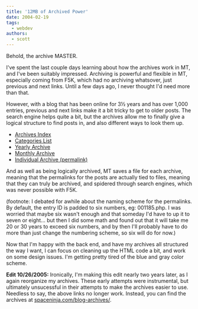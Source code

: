 ```yaml
---
title: '12MB of Archived Power'
date: 2004-02-19
tags:
  - webdev
authors:
  - scott
---
```


Behold, the archive MASTER.

I've spent the last couple days learning about how the archives work in MT, and I've been suitably impressed. Archiving is powerful and flexible in MT, especially coming from F5K, which had no archiving whatsover, just previous and next links. Until a few days ago, I never thought I'd need more than that.

However, with a blog that has been online for 3½ years and has over 1,000 entries, previous and next links make it a bit tricky to get to older posts. The search engine helps quite a bit, but the archives allow me to finally give a logical structure to find posts in, and also different ways to look them up.

- [Archives Index](/archives/)
- [Categories List](/archives/categories.php)
- [Yearly Archive](/archives/2004/)
- [Monthly Archive](/archives/2004/02/)
- [Individual Archive (permalink)](/archives/2004/02/001185.php)

And as well as being logically archived, MT saves a file for each archive, meaning that the permalinks for the posts are actually tied to files, meaning that they can truly be archived, and spidered through search engines, which was never possible with F5K.

(footnote: I debated for awhile about the naming scheme for the permalinks. By default, the entry ID is padded to six numbers, eg: 001185.php. I was worried that maybe six wasn't enough and that someday I'd have to up it to seven or eight... but then I did some math and found out that it will take me 20 or 30 years to exceed six numbers, and by then I'll probably have to do more than just change the numbering scheme, so six will do for now.)

Now that I'm happy with the back end, and have my archives all structured the way I want, I can focus on cleaning up the HTML code a bit, and work on some design issues. I'm getting pretty tired of the blue and gray color scheme.

**Edit 10/26/2005:** Ironically, I'm making this edit nearly two years later, as I again reorganize my archives. These early attempts were instrumental, but ultimately unsucessful in their attempts to make the archives easier to use. Needless to say, the above links no longer work. Instead, you can find the archives at [spaceninja.com/blog-archives/](/blog-archives/).

